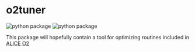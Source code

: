 # o2tuner
![python package](https://github.com/mconcas/o2tuner/actions/workflows/pythonpackage.yml/badge.svg)
![python package](https://github.com/mconcas/o2tuner/actions/workflows/codeql.yml/badge.svg)

This package will hopefully contain a tool for optimizing routines included in [ALICE O2](https://github.com/AliceO2Group/AliceO2)
